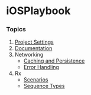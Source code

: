 # iOSPlaybook

### Topics
1. [Project Settings](https://github.com/fuzz-productions/iOSPlaybook/blob/master/ProjectSetup.md)
2. [Documentation](https://github.com/fuzz-productions/iOSPlaybook/blob/master/documentation.md)
3. Networking
      * [Caching and Persistence](https://github.com/fuzz-productions/iOSPlaybook/blob/master/caching_and_persistence.md)
      * [Error Handling](https://github.com/fuzz-productions/iOSPlaybook/blob/master/error_handling.md)
4. Rx
     * [Scenarios](https://github.com/fuzz-productions/iOSPlaybook/blob/master/rx_scenarios.md)
     * [Sequence Types](https://github.com/fuzz-productions/iOSPlaybook/blob/master/rx_sequence_types.md)
